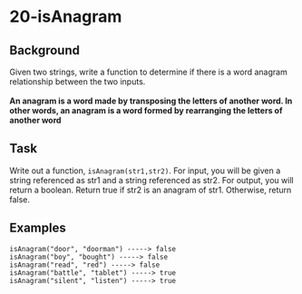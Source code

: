 # 20-isAnagram

## Background
Given two strings, write a function to determine if there is a word anagram relationship between the two inputs.
<br/>
<br/>
<b>An anagram is a word made by transposing the letters of another word. In other words, an anagram is a word formed by rearranging the letters of another word</b>
<br/>

## Task
Write out a function, `isAnagram(str1,str2)`. For input, you will be given a string referenced as str1 and a string referenced as str2. For output, you will return a boolean.
Return true if str2 is an anagram of str1. Otherwise, return false.

## Examples
```
isAnagram("door", "doorman") -----> false
isAnagram("boy", "bought") -----> false
isAnagram("read", "red") -----> false
isAnagram("battle", "tablet") -----> true
isAnagram("silent", "listen") -----> true
```
